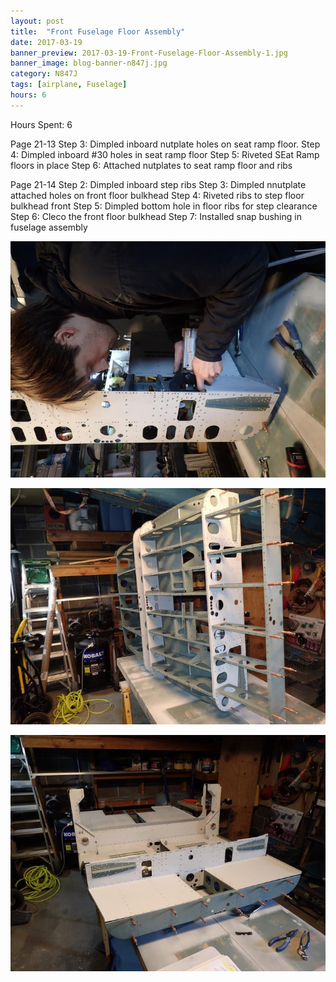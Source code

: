 ```yaml
---
layout: post
title:  "Front Fuselage Floor Assembly"
date: 2017-03-19
banner_preview: 2017-03-19-Front-Fuselage-Floor-Assembly-1.jpg
banner_image: blog-banner-n847j.jpg
category: N847J
tags: [airplane, Fuselage]
hours: 6
---
```



Hours Spent: 6

Page 21-13
Step 3: Dimpled inboard nutplate holes on seat ramp floor.
Step 4: Dimpled inboard #30 holes in seat ramp floor
Step 5: Riveted SEat Ramp floors in place
Step 6: Attached nutplates to seat ramp floor and ribs

Page 21-14
Step 2: Dimpled inboard step ribs
Step 3: Dimpled nnutplate attached holes on front floor bulkhead
Step 4: Riveted ribs to step floor bulkhead front
Step 5: Dimpled bottom hole in floor ribs for step clearance
Step 6: Cleco the front floor bulkhead
Step 7: Installed snap bushing in fuselage assembly

![](/assets/images/2017-03-19-Front-Fuselage-Floor-Assembly-1.jpg)

![](/assets/images/2017-03-19-Front-Fuselage-Floor-Assembly-2.jpg)

![](/assets/images/2017-03-19-Front-Fuselage-Floor-Assembly-3.jpg)
